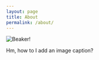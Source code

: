 ```yaml
---
layout: page
title: About
permalink: /about/
---
```

![Beaker!](https://spswanz.github.io/images/beaker.jpg)


Hm, how to I add an image caption?
